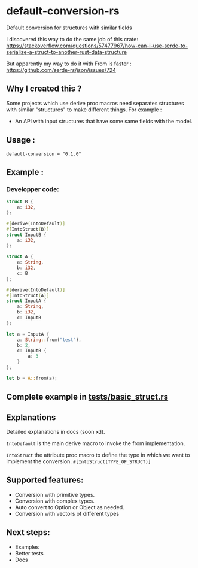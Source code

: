 # default-conversion-rs
Default conversion for structures with similar fields

I discovered this way to do the same job of this crate: https://stackoverflow.com/questions/57477967/how-can-i-use-serde-to-serialize-a-struct-to-another-rust-data-structure

But apparently my way to do it with From is faster : https://github.com/serde-rs/json/issues/724

## Why I created this ?

Some projects which use derive proc macros need separates structures with similar "structures" to make different things. For example :

- An API with input structures that have some same fields with the model.

## Usage :

```
default-conversion = "0.1.0"
```

## Example :

### Developper code:

```rust
struct B {
    a: i32,
};

#[derive(IntoDefault)]
#[IntoStruct(B)]
struct InputB {
    a: i32,
};

struct A {
    a: String,
    b: i32,
    c: B
};

#[derive(IntoDefault)]
#[IntoStruct(A)]
struct InputA {
    a: String,
    b: i32,
    c: InputB
};

let a = InputA {
    a: String::from("test"),
    b: 2,
    c: InputB {
        a: 3
    }
};

let b = A::from(a);
```

## Complete example in [tests/basic_struct.rs](https://github.com/AurelienFT/default-conversion-rs/blob/main/tests/basic_struct.rs)

## Explanations

Detailed explanations in docs (soon xd).

`IntoDefault` is the main derive macro to invoke the from implementation.

`IntoStruct` the attribute proc macro to define the type in which we want to implement the conversion. `#[IntoStruct(TYPE_OF_STRUCT)]`


## Supported features:

- Conversion with primitive types.
- Conversion with complex types.
- Auto convert to Option or Object as needed.
- Conversion with vectors of different types

## Next steps:

- Examples
- Better tests
- Docs

